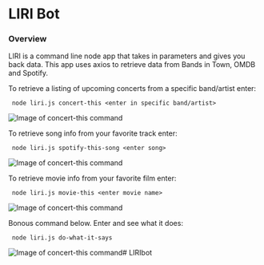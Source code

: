 # LIRI Bot

### Overview

LIRI is a command line node app that takes in parameters and gives you back data. This app uses axios to retrieve data from Bands in Town, OMDB and Spotify. 

To retrieve a listing of upcoming concerts from a specific band/artist enter:

``` node liri.js concert-this <enter in specific band/artist>```

![Image of concert-this command](images/concert-this_with_band.png)

To retrieve song info from your favorite track enter:

``` node liri.js spotify-this-song <enter song>```

![Image of concert-this command](images/spotify-this-song_with_song.png)

To retrieve movie info from your favorite film enter:

``` node liri.js movie-this <enter movie name>```

![Image of concert-this command](images/movie-this_with_movie.png)

Bonous command below. Enter and see what it does:

``` node liri.js do-what-it-says```

![Image of concert-this command](images/do-what-it-says.png)# LIRIbot
